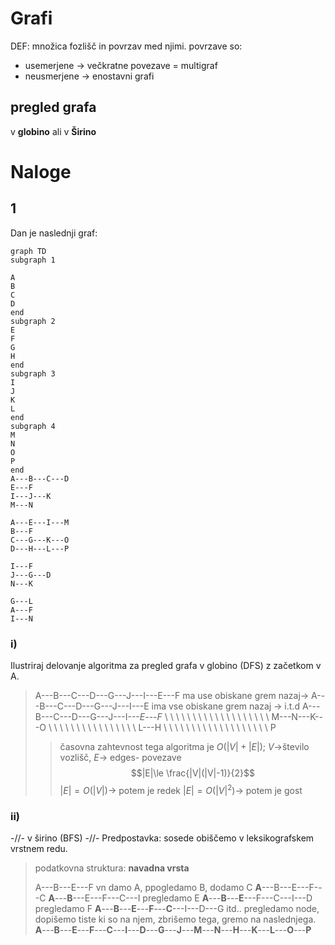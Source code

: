 # Grafi
DEF: množica fozlišč in povrzav med njimi.
povrzave so:
- usemerjene -> večkratne povezave = multigraf
- neusmerjene -> enostavni grafi

## pregled grafa
v **globino** ali v **Širino** 


# Naloge
## 1
Dan je naslednji graf:

```mermaid
graph TD
subgraph 1

A
B
C
D
end
subgraph 2
E
F
G
H
end
subgraph 3
I
J
K
L
end
subgraph 4
M
N
O
P
end
A---B---C---D
E---F
I---J---K
M---N

A---E---I---M
B---F
C---G---K---O
D---H---L---P

I---F
J---G---D
N---K

G---L
A---F
I---N

```

### i)
Ilustriraj delovanje algoritma za pregled grafa v globino (DFS) z začetkom v A.

> A---B---C---D---G---J---I---E---F
> ma use obiskane grem nazaj->
> A---B---C---D---G---J---I---E
> ima vse obiskane grem nazaj -> i.t.d
> A---B---C---D---G---J---I---$E$---$F$
> \ \ \ \ \ \ \ \ \ \ \ \ \ \ \ \ \ \ \  M---N---K---O
> \ \ \ \ \ \ \ \ \ \ \ \ \ \ \ \  L---H
> \ \ \ \ \ \ \ \ \ \ \ \ \ \ \ \ \ \ \  P
> > časovna zahtevnost tega algoritma je $O(|V|+|E|)$; $V$->število vozlišč, $E$-> edges- povezave
> > $$|E|\le \frac{|V|(|V|-1)}{2}$$
> > $|E|=O(|V|)$-> potem je redek
> > $|E|=O(|V|^2)$-> potem je gost
> >  
### ii)
-//- v širino (BFS) -//-
Predpostavka: sosede obiščemo v leksikografskem vrstnem redu.

> podatkovna struktura: **navadna vrsta**
> 
> A---B---E---F
> vn damo A, ppogledamo B, dodamo C
> **A**---B---E---F---C
> **A**---**B**---E---F---C---I
> pregledamo E
> **A**---**B**---**E**---F---C---I---D
> pregledamo F
> **A**---**B**---**E**---**F**---**C**---I---D---G
> itd.. pregledamo node, dopišemo tiste ki so na njem, zbrišemo tega, gremo na naslednjega.
> **A**---**B**---**E**---**F**---**C**---**I**---**D**---**G**---**J**---**M**---**N**---**H**---**K**---**L**---**O**---**P**
> 
